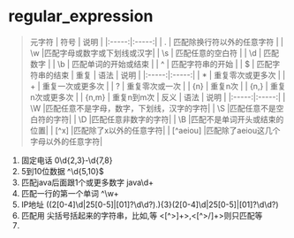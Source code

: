 # regular_expression

>元字符
|   符号   |   说明   |
|:-----:|:-----:|
|      .     | 匹配除换行符以外的任意字符 |
|     \w     |匹配字母或数字或下划线或汉字|
|     \s     |     匹配任意的空白符          |
|     \d     |         匹配数字               |
|     \b     |    匹配单词的开始或结束     |
|     ^      |     匹配字符串的开始          |
|     $      |      匹配字符串的结束       |
>重复
|   语法   |   说明   |
|:-----:|:-----:|
|      *     | 重复零次或更多次 |
|      +     | 重复一次或更多次 |
|      ?     |  重复零次或一次  |
|    {n}     |     重复n次       |
|    {n,}    | 重复n次或更多次  |
|    {n,m}   |  重复n到m次         |
>反义
|   语法   |   说明   |
|:-----:|:-----:|
|      \W     |匹配任意不是字母，数字，下划线，汉字的字符|
|      \S     |匹配任意不是空白符的字符|
|      \D     |匹配任意非数字的字符|
|      \B     |匹配不是单词开头或结束的位置|
|     [^x]    |匹配除了x以外的任意字符|
|    [^aeiou] |匹配除了aeiou这几个字母以外的任意字符|


1. 固定电话    0\d{2,3}-\d{7,8}  
2. 5到10位数据    ^\d{5,10}$  
3. 匹配java后面跟1个或更多数字     java\d+
4. 匹配一行的第一个单词    ^\w+
5. IP地址    ((2[0-4]\d|25[0-5]|[01]?\d\d?)\.){3}(2[0-4]\d|25[0-5]|[01]?\d\d?)
6. 匹配用 尖括号括起来的字符串，比如<a>,</a>等    <[^>]+>,<[^>/]+>则只匹配<a>等
7. 




